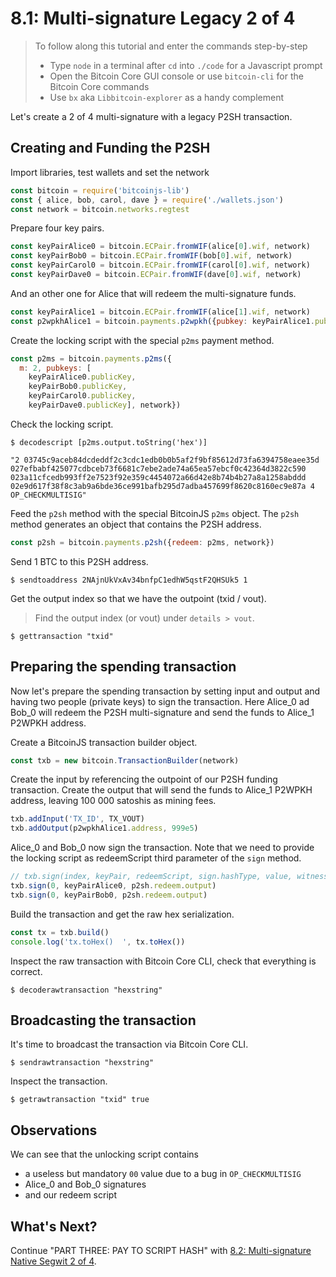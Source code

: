# 8.1: Multi-signature Legacy 2 of 4

> To follow along this tutorial and enter the commands step-by-step
> * Type `node` in a terminal after `cd` into `./code` for a Javascript prompt
> * Open the Bitcoin Core GUI console or use `bitcoin-cli` for the Bitcoin Core commands
> * Use `bx` aka `Libbitcoin-explorer` as a handy complement 

Let's create a 2 of 4 multi-signature with a legacy P2SH transaction.


## Creating and Funding the P2SH 
 
Import libraries, test wallets and set the network
```javascript
const bitcoin = require('bitcoinjs-lib')
const { alice, bob, carol, dave } = require('./wallets.json')
const network = bitcoin.networks.regtest
```

Prepare four key pairs.
```javascript
const keyPairAlice0 = bitcoin.ECPair.fromWIF(alice[0].wif, network)
const keyPairBob0 = bitcoin.ECPair.fromWIF(bob[0].wif, network)
const keyPairCarol0 = bitcoin.ECPair.fromWIF(carol[0].wif, network)
const keyPairDave0 = bitcoin.ECPair.fromWIF(dave[0].wif, network)
```

And an other one for Alice that will redeem the multi-signature funds.
```javascript
const keyPairAlice1 = bitcoin.ECPair.fromWIF(alice[1].wif, network)
const p2wpkhAlice1 = bitcoin.payments.p2wpkh({pubkey: keyPairAlice1.publicKey, network})
```

Create the locking script with the special `p2ms` payment method.
```javascript
const p2ms = bitcoin.payments.p2ms({
  m: 2, pubkeys: [
    keyPairAlice0.publicKey,
    keyPairBob0.publicKey,
    keyPairCarol0.publicKey,
    keyPairDave0.publicKey], network})
```

Check the locking script.
```
$ decodescript [p2ms.output.toString('hex')]
``` 
`"2 03745c9aceb84dcdeddf2c3cdc1edb0b0b5af2f9bf85612d73fa6394758eaee35d 
027efbabf425077cdbceb73f6681c7ebe2ade74a65ea57ebcf0c42364d3822c590 
023a11cfcedb993ff2e7523f92e359c4454072a66d42e8b74b4b27a8a1258abddd 
02e9d617f38f8c3ab9a6bde36ce991bafb295d7adba457699f8620c8160ec9e87a 4 OP_CHECKMULTISIG"`

Feed the `p2sh` method with the special BitcoinJS `p2ms` object.
The `p2sh` method generates an object that contains the P2SH address.
```javascript
const p2sh = bitcoin.payments.p2sh({redeem: p2ms, network})
```

Send 1 BTC to this P2SH address. 
```
$ sendtoaddress 2NAjnUkVxAv34bnfpC1edhW5qstF2QHSUk5 1
```

Get the output index so that we have the outpoint (txid / vout).
> Find the output index (or vout) under `details > vout`.
```
$ gettransaction "txid"
```


## Preparing the spending transaction

Now let's prepare the spending transaction by setting input and output and having two people (private keys) to sign the 
transaction. 
Here Alice_0 ad Bob_0 will redeem the P2SH multi-signature and send the funds to Alice_1 P2WPKH address.

Create a BitcoinJS transaction builder object.
```javascript
const txb = new bitcoin.TransactionBuilder(network)
```

Create the input by referencing the outpoint of our P2SH funding transaction.
Create the output that will send the funds to Alice_1 P2WPKH address, leaving 100 000 satoshis as mining fees.
```javascript
txb.addInput('TX_ID', TX_VOUT)
txb.addOutput(p2wpkhAlice1.address, 999e5)
```

Alice_0 and Bob_0 now sign the transaction.
Note that we need to provide the locking script as redeemScript third parameter of the `sign` method.
```javascript
// txb.sign(index, keyPair, redeemScript, sign.hashType, value, witnessScript)
txb.sign(0, keyPairAlice0, p2sh.redeem.output)
txb.sign(0, keyPairBob0, p2sh.redeem.output)
```

Build the transaction and get the raw hex serialization.
```javascript
const tx = txb.build()
console.log('tx.toHex()  ', tx.toHex())
```

Inspect the raw transaction with Bitcoin Core CLI, check that everything is correct.
```
$ decoderawtransaction "hexstring"
```


## Broadcasting the transaction

It's time to broadcast the transaction via Bitcoin Core CLI.
```
$ sendrawtransaction "hexstring"
```

Inspect the transaction.
```
$ getrawtransaction "txid" true
```

## Observations

We can see that the unlocking script contains 
  * a useless but mandatory `00` value due to a bug in `OP_CHECKMULTISIG`
  * Alice_0 and Bob_0 signatures
  * and our redeem script

  
## What's Next?

Continue "PART THREE: PAY TO SCRIPT HASH" with [8.2: Multi-signature Native Segwit 2 of 4](08_2_Multisig_P2WSH_P2MS_2_4.md).
  
